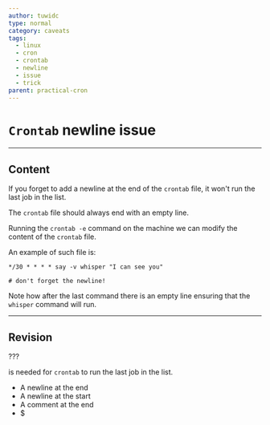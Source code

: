 ```yaml
---
author: tuwidc
type: normal
category: caveats
tags:
  - linux
  - cron
  - crontab
  - newline
  - issue
  - trick
parent: practical-cron
---
```


# `Crontab` newline issue


---

## Content

If you forget to add a newline at the end of the `crontab` file, it won't run the last job in the list. 

The `crontab` file should always end with an empty line.

Running the `crontab -e` command on the machine we can modify the content of the `crontab` file.

An example of such file is:

```plain-text
*/30 * * * * say -v whisper "I can see you"

# don't forget the newline!
```

Note how after the last command there is an empty line ensuring that the `whisper` command will run.


---

## Revision

??? 

is needed for `crontab` to run the last job in the list.

- A newline at the end
- A newline at the start
- A comment at the end
- $
 

